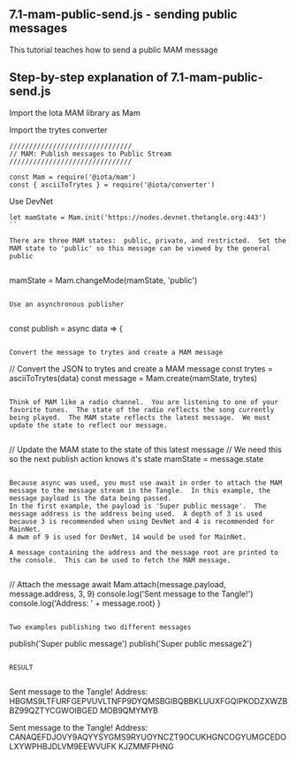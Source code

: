 ## 7.1-mam-public-send.js - sending public messages

This tutorial teaches how to send a public MAM message

## Step-by-step explanation of 7.1-mam-public-send.js


Import the Iota MAM library as Mam


Import the trytes converter

```
///////////////////////////////
// MAM: Publish messages to Public Stream
///////////////////////////////

const Mam = require('@iota/mam')
const { asciiToTrytes } = require('@iota/converter')
```

Use DevNet

```
let mamState = Mam.init('https://nodes.devnet.thetangle.org:443')
``

There are three MAM states:  public, private, and restricted.  Set the MAM state to 'public' so this message can be viewed by the general public


```
mamState = Mam.changeMode(mamState, 'public')
```

Use an asynchronous publisher


```
const publish = async data => {

```

Convert the message to trytes and create a MAM message

```

  // Convert the JSON to trytes and create a MAM message
  const trytes = asciiToTrytes(data)
  const message = Mam.create(mamState, trytes)

```

Think of MAM like a radio channel.  You are listening to one of your favorite tunes.  The state of the radio reflects the song currently being played.  The MAM state reflects the latest message.  We must update the state to reflect our message.


```
  // Update the MAM state to the state of this latest message
  // We need this so the next publish action knows it's state
  mamState = message.state
```

Because async was used, you must use await in order to attach the MAM message to the message stream in the Tangle.  In this example, the message payload is the data being passed.  
In the first example, the payload is 'Super public message'.  The message address is the address being used.  A depth of 3 is used because 3 is recommended when using DevNet and 4 is recommended for MainNet.
A mwm of 9 is used for DevNet, 14 would be used for MainNet.

A message containing the address and the message root are printed to the console.  This can be used to fetch the MAM message.


```
  // Attach the message
  await Mam.attach(message.payload, message.address, 3, 9)
  console.log('Sent message to the Tangle!')
  console.log('Address: ' + message.root)
}

```

Two examples publishing two different messages

```
publish('Super public message')
publish('Super public message2')

```

RESULT


```
Sent message to the Tangle!
Address: HBGMS9LTFURFGEPVUVLTNFP9DYQMSBGIBQBBKLUUXFGQIPKODZXWZBBZ99QZTYCGWOIBGED
MOB9QMYMYB

Sent message to the Tangle!
Address: CANAQEFDJOVY9AQYYSYGMS9RYUOYNCZT9OCUKHGNCOGYUMGCEDOLXYWPHBJDLVM9EEWVUFK
KJZMMFPHNG

```
